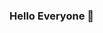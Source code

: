 ### Hello Everyone 👋

<!--
**Arthavruksha/Arthavruksha** is a ✨ _special_ ✨ repository because its `README.md` (this file) appears on your GitHub profile.


- 🔭 I’m currently working on Shodh by Arthavruksha - Shodh.Arthavruksha.Co.In (Stock Research Platform with niche data)
- 🌱 I’m currently learning about Coding , Content Creation & Entrepreneurship
- 📫 How to reach me: Twitter.com/Arthavruksha12


-->
